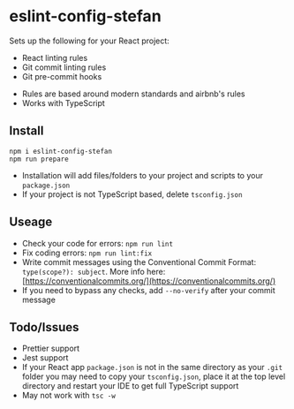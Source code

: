 # eslint-config-stefan

Sets up the following for your React project:
* React linting rules
* Git commit linting rules
* Git pre-commit hooks

- Rules are based around modern standards and airbnb's rules
- Works with TypeScript

## Install
```
npm i eslint-config-stefan
npm run prepare
```
- Installation will add files/folders to your project and scripts to your `package.json`
- If your project is not TypeScript based, delete `tsconfig.json`

## Useage
* Check your code for errors: `npm run lint`
* Fix coding errors: `npm run lint:fix`
* Write commit messages using the Conventional Commit Format: `type(scope?): subject`. More info here: [https://conventionalcommits.org/](https://conventionalcommits.org/)
* If you need to bypass any checks, add `--no-verify` after your commit message

## Todo/Issues
* Prettier support
* Jest support
* If your React app `package.json` is not in the same directory as your `.git` folder you may need to copy your `tsconfig.json`, place it at the top level directory and restart your IDE to get full TypeScript support
* May not work with `tsc -w`